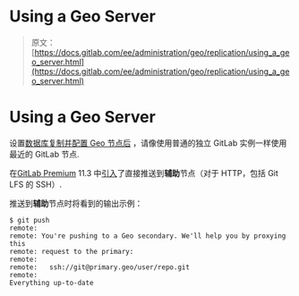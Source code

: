 # Using a Geo Server

> 原文：[https://docs.gitlab.com/ee/administration/geo/replication/using_a_geo_server.html](https://docs.gitlab.com/ee/administration/geo/replication/using_a_geo_server.html)

# Using a Geo Server[](#using-a-geo-server-premium-only "Permalink")

设置[数据库复制并配置 Geo 节点后](index.html#setup-instructions) ，请像使用普通的独立 GitLab 实例一样使用最近的 GitLab 节点.

在[GitLab Premium](https://about.gitlab.com/pricing/#self-managed) 11.3 中[引入](https://about.gitlab.com/releases/2018/09/22/gitlab-11-3-released/)了直接推送到**辅助**节点（对于 HTTP，包括 Git LFS 的 SSH）.

推送到**辅助**节点时将看到的输出示例：

```
$ git push
remote:
remote: You're pushing to a Geo secondary. We'll help you by proxying this
remote: request to the primary:
remote:
remote:   ssh://git@primary.geo/user/repo.git
remote:
Everything up-to-date 
```
